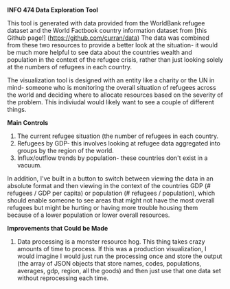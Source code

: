 **INFO 474 Data Exploration Tool**

This tool is generated with data provided from the WorldBank refugee dataset and the World Factbook country information dataset from [this Github page!] (https://github.com/curran/data)  The data was combined from these two resources to provide a better look at the situation- it would be much more helpful to see data about the countries wealth and population in the context of the refugee crisis, rather than just looking solely at the numbers of refugees in each country. 

The visualization tool is designed with an entity like a charity or the UN in mind- someone who is monitoring the overall situation of refugees across the world and deciding where to allocate resources based on the severity of the problem.  This indiviudal would likely want to see a couple of different things.

**Main Controls**
1. The current refugee situation (the number of refugees in each country.  
2. Refugees by GDP- this involves looking at refugee data aggregated into groups by the region of the world.  
3. Influx/outflow trends by population- these countries don't exist in a vacuum.

In addition, I've built in a button to switch between viewing the data in an absolute format and then viewing in the context of the countries GDP (# refugees / GDP per capita) or population (# refugees / population), which should enable someone to see areas that might not have the most overall refugees but might be hurting or having more trouble housing them because of a lower population or lower overall resources.

**Improvements that Could be Made**

1.  Data processing is a monster resource hog.  This thing takes crazy amounts of time to process.  If this was a production visualization, I would imagine I would just run the processing once and store the output (the array of JSON objects that store names, codes, populations, averages, gdp, region, all the goods) and then just use that one data set without reprocessing each time.